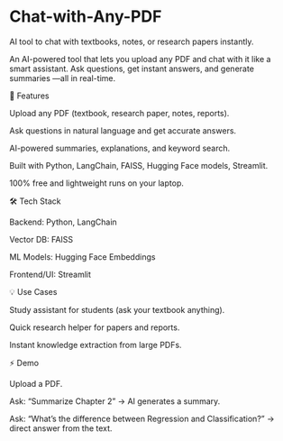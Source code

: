 # Chat-with-Any-PDF
AI tool to chat with textbooks, notes, or research papers instantly.


An AI-powered tool that lets you upload any PDF and chat with it like a smart assistant.
Ask questions, get instant answers, and generate summaries —all in real-time.

🚀 Features

Upload any PDF (textbook, research paper, notes, reports).

Ask questions in natural language and get accurate answers.

AI-powered summaries, explanations, and keyword search.

Built with Python, LangChain, FAISS, Hugging Face models, Streamlit.

100% free and lightweight runs on your laptop.

🛠 Tech Stack

Backend: Python, LangChain

Vector DB: FAISS

ML Models: Hugging Face Embeddings

Frontend/UI: Streamlit

💡 Use Cases

Study assistant for students (ask your textbook anything).

Quick research helper for papers and reports.

Instant knowledge extraction from large PDFs.

⚡ Demo

Upload a PDF.

Ask: “Summarize Chapter 2” → AI generates a summary.

Ask: “What’s the difference between Regression and Classification?” → direct answer from the text.
